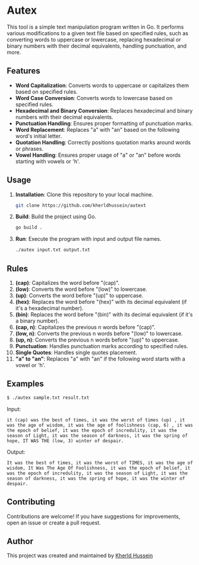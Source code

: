 # Autex

This tool is a simple text manipulation program written in Go. It performs various modifications to a given text file based on specified rules, such as converting words to uppercase or lowercase, replacing hexadecimal or binary numbers with their decimal equivalents, handling punctuation, and more.

## Features

- **Word Capitalization**: Converts words to uppercase or capitalizes them based on specified rules.
- **Word Case Conversion**: Converts words to lowercase based on specified rules.
- **Hexadecimal and Binary Conversion**: Replaces hexadecimal and binary numbers with their decimal equivalents.
- **Punctuation Handling**: Ensures proper formatting of punctuation marks.
- **Word Replacement**: Replaces "a" with "an" based on the following word's initial letter.
- **Quotation Handling**: Correctly positions quotation marks around words or phrases.
- **Vowel Handling**: Ensures proper usage of "a" or "an" before words starting with vowels or 'h'.

## Usage

1. **Installation**: Clone this repository to your local machine.

   ```bash
   git clone https://github.com/kherldhussein/autext
   ```

2. **Build**: Build the project using Go.

   ```bash
   go build .
   ```

3. **Run**: Execute the program with input and output file names.

   ```bash
   ./autex input.txt output.txt
   ```

## Rules

1. **(cap)**: Capitalizes the word before "(cap)".
2. **(low)**: Converts the word before "(low)" to lowercase.
3. **(up)**: Converts the word before "(up)" to uppercase.
4. **(hex)**: Replaces the word before "(hex)" with its decimal equivalent (if it's a hexadecimal number).
5. **(bin)**: Replaces the word before "(bin)" with its decimal equivalent (if it's a binary number).
6. **(cap, n)**: Capitalizes the previous n words before "(cap)".
7. **(low, n)**: Converts the previous n words before "(low)" to lowercase.
8. **(up, n)**: Converts the previous n words before "(up)" to uppercase.
9. **Punctuation**: Handles punctuation marks according to specified rules.
10. **Single Quotes**: Handles single quotes placement.
11. **"a" to "an"**: Replaces "a" with "an" if the following word starts with a vowel or 'h'.

## Examples

```bash
$ ./autex sample.txt result.txt
```

Input:
```
it (cap) was the best of times, it was the worst of times (up) , it was the age of wisdom, it was the age of foolishness (cap, 6) , it was the epoch of belief, it was the epoch of incredulity, it was the season of Light, it was the season of darkness, it was the spring of hope, IT WAS THE (low, 3) winter of despair.
```

Output:
```
It was the best of times, it was the worst of TIMES, it was the age of wisdom, It Was The Age Of Foolishness, it was the epoch of belief, it was the epoch of incredulity, it was the season of Light, it was the season of darkness, it was the spring of hope, it was the winter of despair.
```

## Contributing

Contributions are welcome! If you have suggestions for improvements, open an issue or create a pull request.

## Author

This project was created and maintained by [Kherld Hussein](https://github.com/kherldhussein)
